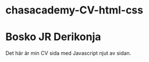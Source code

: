 # chasacademy-CV-html-css
# Bosko JR Derikonja
Det här är min CV sida med Javascript
njut av sidan.
